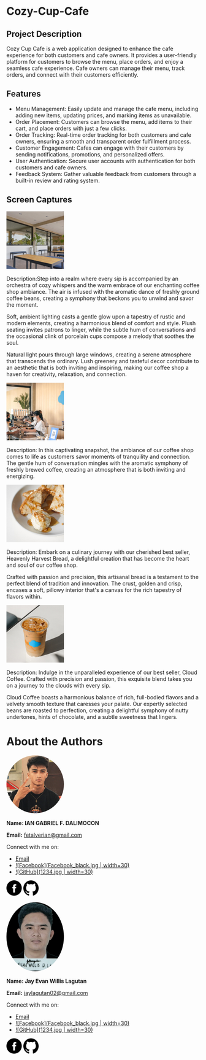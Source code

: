 # Cozy-Cup-Cafe

## Project Description
Cozy Cup Cafe is a web application designed to enhance the cafe experience for both customers and cafe owners. It provides a user-friendly platform for customers to browse the menu, place orders, and enjoy a seamless cafe experience. Cafe owners can manage their menu, track orders, and connect with their customers efficiently.

## Features
- Menu Management: Easily update and manage the cafe menu, including adding new items, updating prices, and marking items as unavailable.
- Order Placement: Customers can browse the menu, add items to their cart, and place orders with just a few clicks.
- Order Tracking: Real-time order tracking for both customers and cafe owners, ensuring a smooth and transparent order fulfillment process.
- Customer Engagement: Cafes can engage with their customers by sending notifications, promotions, and personalized offers.
- User Authentication: Secure user accounts with authentication for both customers and cafe owners.
- Feedback System: Gather valuable feedback from customers through a built-in review and rating system.

## Screen Captures

<img src="2.jpg" width="150"/>

Description:Step into a realm where every sip is accompanied by an orchestra of cozy whispers and the warm embrace of our enchanting coffee shop ambiance. The air is infused with the aromatic dance of freshly ground coffee beans, creating a symphony that beckons you to unwind and savor the moment.

Soft, ambient lighting casts a gentle glow upon a tapestry of rustic and modern elements, creating a harmonious blend of comfort and style. Plush seating invites patrons to linger, while the subtle hum of conversations and the occasional clink of porcelain cups compose a melody that soothes the soul.

Natural light pours through large windows, creating a serene atmosphere that transcends the ordinary. Lush greenery and tasteful decor contribute to an aesthetic that is both inviting and inspiring, making our coffee shop a haven for creativity, relaxation, and connection.

<img src="3.jpg" width="150"/>

Description: In this captivating snapshot, the ambiance of our coffee shop comes to life as customers savor moments of tranquility and connection. The gentle hum of conversation mingles with the aromatic symphony of freshly brewed coffee, creating an atmosphere that is both inviting and energizing.

<img src="4.jpg" width="150"/>

Description: Embark on a culinary journey with our cherished best seller, Heavenly Harvest Bread, a delightful creation that has become the heart and soul of our coffee shop.

Crafted with passion and precision, this artisanal bread is a testament to the perfect blend of tradition and innovation. The crust, golden and crisp, encases a soft, pillowy interior that's a canvas for the rich tapestry of flavors within.

<img src="5.jpg" width="150"/>

Description: Indulge in the unparalleled experience of our best seller, Cloud Coffee. Crafted with precision and passion, this exquisite blend takes you on a journey to the clouds with every sip.

Cloud Coffee boasts a harmonious balance of rich, full-bodied flavors and a velvety smooth texture that caresses your palate. Our expertly selected beans are roasted to perfection, creating a delightful symphony of nutty undertones, hints of chocolate, and a subtle sweetness that lingers.

# About the Authors

<img src="1234.jpg" alt="Ian Gabriel F. Dalimocon" style="border-radius:50%;" width=150>

**Name: IAN GABRIEL F. DALIMOCON**

**Email:** fetalverian@gmail.com

Connect with me on:
- [Email](mailto:fetalverian@gmail.com)
- [![Facebook](Facebook_black.jpg | width=30)](https://www.facebook.com/IanDalimocon/)
- [![GitHub](1234.jpg | width=30)](https://github.com/IanDalimocon)

[<img src="Facebook_black.png" alt="Facebook" width="40">](https://www.facebook.com/IanDalimocon/)
[<img src="Github_black.png" alt="GitHub" width="40">](https://github.com/IanDalimocon)

<img src="12.jpg" alt="Ian Gabriel F. Dalimocon" style="border-radius:50%;" width=150>

**Name: Jay Evan Willis Lagutan**

**Email:** jaylagutan02@gmail.com

Connect with me on:
- [Email](mailto:jaylagutan02@gmail.com)
- [![Facebook](Facebook_black.jpg | width=30)](https://www.facebook.com/princess.michael.35574)
- [![GitHub](1234.jpg | width=30)](https://github.com/Jhay0602)

[<img src="Facebook_black.png" alt="Facebook" width="40">](https://www.facebook.com/princess.michael.35574)
[<img src="Github_black.png" alt="GitHub" width="40">](https://github.com/Jhay0602)